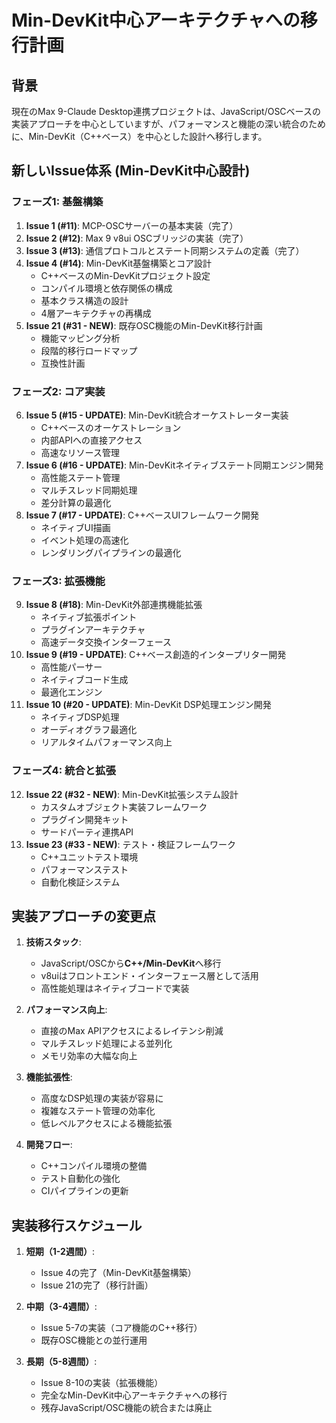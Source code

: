 # Min-DevKit中心アーキテクチャへの移行計画

## 背景
現在のMax 9-Claude Desktop連携プロジェクトは、JavaScript/OSCベースの実装アプローチを中心としていますが、パフォーマンスと機能の深い統合のために、Min-DevKit（C++ベース）を中心とした設計へ移行します。

## 新しいIssue体系 (Min-DevKit中心設計)

### フェーズ1: 基盤構築
1. **Issue 1 (#11)**: MCP-OSCサーバーの基本実装（完了）
2. **Issue 2 (#12)**: Max 9 v8ui OSCブリッジの実装（完了）
3. **Issue 3 (#13)**: 通信プロトコルとステート同期システムの定義（完了）
4. **Issue 4 (#14)**: Min-DevKit基盤構築とコア設計
   - C++ベースのMin-DevKitプロジェクト設定
   - コンパイル環境と依存関係の構成
   - 基本クラス構造の設計
   - 4層アーキテクチャの再構成
5. **Issue 21 (#31 - NEW)**: 既存OSC機能のMin-DevKit移行計画
   - 機能マッピング分析
   - 段階的移行ロードマップ
   - 互換性計画

### フェーズ2: コア実装
6. **Issue 5 (#15 - UPDATE)**: Min-DevKit統合オーケストレーター実装
   - C++ベースのオーケストレーション
   - 内部APIへの直接アクセス
   - 高速なリソース管理
7. **Issue 6 (#16 - UPDATE)**: Min-DevKitネイティブステート同期エンジン開発
   - 高性能ステート管理
   - マルチスレッド同期処理
   - 差分計算の最適化
8. **Issue 7 (#17 - UPDATE)**: C++ベースUIフレームワーク開発
   - ネイティブUI描画
   - イベント処理の高速化
   - レンダリングパイプラインの最適化

### フェーズ3: 拡張機能
9. **Issue 8 (#18)**: Min-DevKit外部連携機能拡張
   - ネイティブ拡張ポイント
   - プラグインアーキテクチャ
   - 高速データ交換インターフェース
10. **Issue 9 (#19 - UPDATE)**: C++ベース創造的インタープリター開発
    - 高性能パーサー
    - ネイティブコード生成
    - 最適化エンジン
11. **Issue 10 (#20 - UPDATE)**: Min-DevKit DSP処理エンジン開発
    - ネイティブDSP処理
    - オーディオグラフ最適化
    - リアルタイムパフォーマンス向上

### フェーズ4: 統合と拡張
12. **Issue 22 (#32 - NEW)**: Min-DevKit拡張システム設計
    - カスタムオブジェクト実装フレームワーク
    - プラグイン開発キット
    - サードパーティ連携API
13. **Issue 23 (#33 - NEW)**: テスト・検証フレームワーク
    - C++ユニットテスト環境
    - パフォーマンステスト
    - 自動化検証システム

## 実装アプローチの変更点

1. **技術スタック**:
   - JavaScript/OSCから**C++/Min-DevKit**へ移行
   - v8uiはフロントエンド・インターフェース層として活用
   - 高性能処理はネイティブコードで実装

2. **パフォーマンス向上**:
   - 直接のMax APIアクセスによるレイテンシ削減
   - マルチスレッド処理による並列化
   - メモリ効率の大幅な向上

3. **機能拡張性**:
   - 高度なDSP処理の実装が容易に
   - 複雑なステート管理の効率化
   - 低レベルアクセスによる機能拡張

4. **開発フロー**:
   - C++コンパイル環境の整備
   - テスト自動化の強化
   - CIパイプラインの更新

## 実装移行スケジュール

1. **短期（1-2週間）**:
   - Issue 4の完了（Min-DevKit基盤構築）
   - Issue 21の完了（移行計画）

2. **中期（3-4週間）**:
   - Issue 5-7の実装（コア機能のC++移行）
   - 既存OSC機能との並行運用

3. **長期（5-8週間）**:
   - Issue 8-10の実装（拡張機能）
   - 完全なMin-DevKit中心アーキテクチャへの移行
   - 残存JavaScript/OSC機能の統合または廃止
